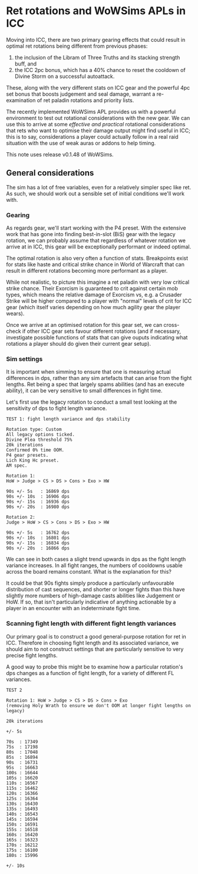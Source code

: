 # Ret rotations and WoWSims APLs in ICC


Moving into ICC, there are two primary gearing effects that could result in optimal ret rotations being different from previous phases:
1. the inclusion of the Libram of Three Truths and its stacking strength buff, and
2. the ICC 2pc bonus, which has a 40% chance to reset the cooldown of Divine Storm on a successful autoattack.

These, along with the very different stats on ICC gear and the powerful 4pc set bonus that boosts judgement and seal damage, warrant a re-examination of ret paladin rotations and priority lists.

The recently implemented WoWSims APL provides us with a powerful environment to test out rotational considerations with the new gear.
We can use this to arrive at some *effective and practical* rotational considerations that rets who want to optimise their damage output might find useful in ICC; this is to say, considerations a player could actually follow in a real raid situation with the use of weak auras or addons to help timing.

This note uses release v0.1.48 of WoWSims.

## General considerations

The sim has a lot of free variables, even for a relatively simpler spec like ret.
As such, we should work out a sensible set of initial conditions we'll work with.

### Gearing

As regards gear, we'll start working with the P4 preset.
With the extensive work that has gone into finding best-in-slot (BiS) gear with the legacy rotation, we can probably assume that regardless of whatever rotation we arrive at in ICC, this gear will be exceptionally performant or indeed optimal.

The optimal rotation is also very often a function of stats.
Breakpoints exist for stats like haste and critical strike chance in World of Warcraft that can result in different rotations becoming more performant as a player.

While not realistic, to picture this imagine a ret paladin with very low critical strike chance.
Their Exorcism is guaranteed to crit against certain mob types, which means the relative damage of Exorcism vs, e.g. a Crusader Strike will be higher compared to a player with "normal" levels of crit for ICC gear (which itself varies depending on how much agility gear the player wears).

Once we arrive at an optimised rotation for this gear set, we can cross-check if other ICC gear sets favour different rotations (and if necessary, investigate possible functions of stats that can give ouputs indicating what rotations a player should do given their current gear setup).

### Sim settings

It is important when simming to ensure that one is measuring actual differences in dps, rather than any sim artefacts that can arise from the fight lengths.
Ret being a spec that largely spams abilities (and has an execute ability), it can be very sensitive to small differences in fight time.

Let's first use the legacy rotation to conduct a small test looking at the sensitivity of dps to fight length variance.

```
TEST 1: fight length variance and dps stability

Rotation type: Custom
All legacy options ticked.
Divine Plea threshold 75%
20k iterations
Confirmed 0% time OOM.
P4 gear presets.
Lich King Hc preset.
AM spec.

Rotation 1:
HoW > Judge > CS > DS > Cons > Exo > HW

90s +/- 5s   : 16869 dps
90s +/- 10s  : 16906 dps
90s +/- 15s  : 16936 dps
90s +/- 20s  : 16980 dps

Rotation 2:
Judge > HoW > CS > Cons > DS > Exo > HW

90s +/- 5s   : 16762 dps
90s +/- 10s  : 16801 dps
90s +/- 15s  : 16834 dps
90s +/- 20s  : 16866 dps

```

We can see in both cases a slight trend upwards in dps as the fight length variance increases.
In all fight ranges, the numbers of cooldowns usable across the board remains constant.
What is the explanation for this?

It could be that 90s fights simply produce a particularly unfavourable distribution of cast sequences, and shorter or longer fights than this have slightly more numbers of high-damage casts abilities like Judgement or HoW. If so, that isn't particularly indicative of anything actionable by a player in an encounter with an indeterminate fight time.

### Scanning fight length with different fight length variances

Our primary goal is to construct a good general-purpose rotation for ret in ICC.
Therefore in choosing fight length and its associated variance, we should aim to not construct settings that are particularly sensitive to very precise fight lengths.

A good way to probe this might be to examine how a particular rotation's dps changes as a function of fight length, for a variety of different FL variances.

```
TEST 2

Rotation 1: HoW > Judge > CS > DS > Cons > Exo
(removing Holy Wrath to ensure we don't OOM at longer fight lengths on legacy)

20k iterations

+/- 5s

70s  : 17349
75s  : 17198
80s  : 17048
85s  : 16894
90s  : 16731
95s  : 16663
100s : 16644
105s : 16620
110s : 16567
115s : 16462
120s : 16366
125s : 16364
130s : 16430
135s : 16493
140s : 16543
145s : 16594
150s : 16591
155s : 16518
160s : 16420
165s : 16323
170s : 16212
175s : 16100
180s : 15996

+/- 10s



```
